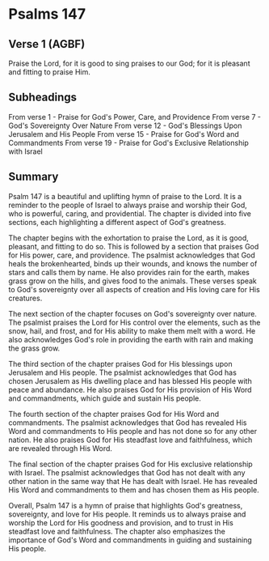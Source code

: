 # Psalms 147

## Verse 1 (AGBF)

Praise the Lord, for it is good to sing praises to our God; for it is pleasant and fitting to praise Him.

## Subheadings

From verse 1 - Praise for God's Power, Care, and Providence
From verse 7 - God's Sovereignty Over Nature
From verse 12 - God's Blessings Upon Jerusalem and His People
From verse 15 - Praise for God's Word and Commandments
From verse 19 - Praise for God's Exclusive Relationship with Israel

## Summary

Psalm 147 is a beautiful and uplifting hymn of praise to the Lord. It is a reminder to the people of Israel to always praise and worship their God, who is powerful, caring, and providential. The chapter is divided into five sections, each highlighting a different aspect of God's greatness.

The chapter begins with the exhortation to praise the Lord, as it is good, pleasant, and fitting to do so. This is followed by a section that praises God for His power, care, and providence. The psalmist acknowledges that God heals the brokenhearted, binds up their wounds, and knows the number of stars and calls them by name. He also provides rain for the earth, makes grass grow on the hills, and gives food to the animals. These verses speak to God's sovereignty over all aspects of creation and His loving care for His creatures.

The next section of the chapter focuses on God's sovereignty over nature. The psalmist praises the Lord for His control over the elements, such as the snow, hail, and frost, and for His ability to make them melt with a word. He also acknowledges God's role in providing the earth with rain and making the grass grow.

The third section of the chapter praises God for His blessings upon Jerusalem and His people. The psalmist acknowledges that God has chosen Jerusalem as His dwelling place and has blessed His people with peace and abundance. He also praises God for His provision of His Word and commandments, which guide and sustain His people.

The fourth section of the chapter praises God for His Word and commandments. The psalmist acknowledges that God has revealed His Word and commandments to His people and has not done so for any other nation. He also praises God for His steadfast love and faithfulness, which are revealed through His Word.

The final section of the chapter praises God for His exclusive relationship with Israel. The psalmist acknowledges that God has not dealt with any other nation in the same way that He has dealt with Israel. He has revealed His Word and commandments to them and has chosen them as His people.

Overall, Psalm 147 is a hymn of praise that highlights God's greatness, sovereignty, and love for His people. It reminds us to always praise and worship the Lord for His goodness and provision, and to trust in His steadfast love and faithfulness. The chapter also emphasizes the importance of God's Word and commandments in guiding and sustaining His people.